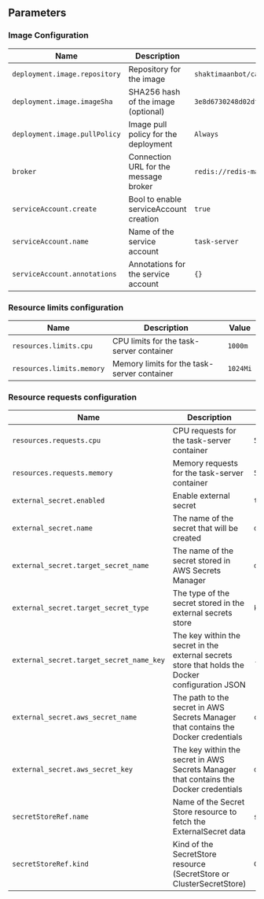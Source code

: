 ## Parameters

### Image Configuration

| Name                          | Description                            | Value                                                              |
| ----------------------------- | -------------------------------------- | ------------------------------------------------------------------ |
| `deployment.image.repository` | Repository for the image               | `shaktimaanbot/canso-task-server`                                  |
| `deployment.image.imageSha`   | SHA256 hash of the image (optional)    | `3e8d6730248d02df206e74fcc53f03bd4ace6d521d805ddca821db83424f19a4` |
| `deployment.image.pullPolicy` | Image pull policy for the deployment   | `Always`                                                           |
| `broker`                      | Connection URL for the message broker  | `redis://redis-master:6379/0`                                      |
| `serviceAccount.create`       | Bool to enable serviceAccount creation | `true`                                                             |
| `serviceAccount.name`         | Name of the service account            | `task-server`                                                      |
| `serviceAccount.annotations`  | Annotations for the service account    | `{}`                                                               |

### Resource limits configuration

| Name                      | Description                                 | Value    |
| ------------------------- | ------------------------------------------- | -------- |
| `resources.limits.cpu`    | CPU limits for the task-server container    | `1000m`  |
| `resources.limits.memory` | Memory limits for the task-server container | `1024Mi` |

### Resource requests configuration

| Name                                     | Description                                                                                      | Value                            |
| ---------------------------------------- | ------------------------------------------------------------------------------------------------ | -------------------------------- |
| `resources.requests.cpu`                 | CPU requests for the task-server container                                                       | `500m`                           |
| `resources.requests.memory`              | Memory requests for the task-server container                                                    | `512Mi`                          |
| `external_secret.enabled`                | Enable external secret                                                                           | `true`                           |
| `external_secret.name`                   | The name of the secret that will be created                                                      | `docker-secret-cred-task-server` |
| `external_secret.target_secret_name`     | The name of the secret stored in AWS Secrets Manager                                             | `docker-secret-cred-task-server` |
| `external_secret.target_secret_type`     | The type of the secret stored in the external secrets store                                      | `kubernetes.io/dockerconfigjson` |
| `external_secret.target_secret_name_key` | The key within the secret in the external secrets store that holds the Docker configuration JSON | `.dockerconfigjson`              |
| `external_secret.aws_secret_name`        | The path to the secret in AWS Secrets Manager that contains the Docker credentials               | `canso/dockerhub`                |
| `external_secret.aws_secret_key`         | The key within the secret in AWS Secrets Manager that contains the Docker credentials            | `dockerhub`                      |
| `secretStoreRef.name`                    | Name of the Secret Store resource to fetch the ExternalSecret data                               | `secretstore-by-role`            |
| `secretStoreRef.kind`                    | Kind of the SecretStore resource (SecretStore or ClusterSecretStore)                             | `ClusterSecretStore`             |
